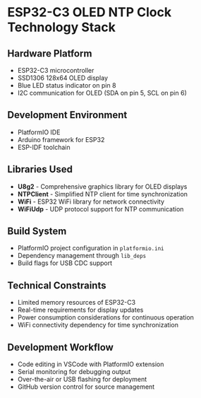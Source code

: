 # ESP32-C3 OLED NTP Clock Technology Stack

## Hardware Platform
- ESP32-C3 microcontroller
- SSD1306 128x64 OLED display
- Blue LED status indicator on pin 8
- I2C communication for OLED (SDA on pin 5, SCL on pin 6)

## Development Environment
- PlatformIO IDE
- Arduino framework for ESP32
- ESP-IDF toolchain

## Libraries Used
- **U8g2** - Comprehensive graphics library for OLED displays
- **NTPClient** - Simplified NTP client for time synchronization
- **WiFi** - ESP32 WiFi library for network connectivity
- **WiFiUdp** - UDP protocol support for NTP communication

## Build System
- PlatformIO project configuration in `platformio.ini`
- Dependency management through `lib_deps`
- Build flags for USB CDC support

## Technical Constraints
- Limited memory resources of ESP32-C3
- Real-time requirements for display updates
- Power consumption considerations for continuous operation
- WiFi connectivity dependency for time synchronization

## Development Workflow
- Code editing in VSCode with PlatformIO extension
- Serial monitoring for debugging output
- Over-the-air or USB flashing for deployment
- GitHub version control for source management